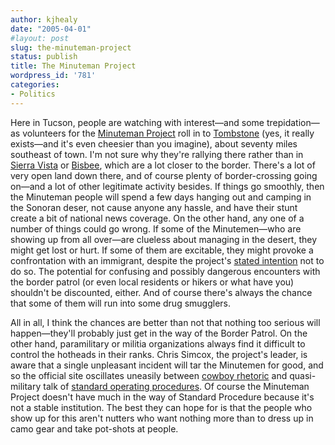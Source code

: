 ```yaml
---
author: kjhealy
date: "2005-04-01"
#layout: post
slug: the-minuteman-project
status: publish
title: The Minuteman Project
wordpress_id: '781'
categories:
- Politics
---
```


Here in Tucson, people are watching with interest—and some trepidation—as volunteers for the [Minuteman Project](http://www.minutemanproject.com/) roll in to [Tombstone](http://www.cityoftombstone.com/) (yes, it really exists—and it's even cheesier than you imagine), about seventy miles southeast of town. I'm not sure why they're rallying there rather than in [Sierra Vista](http://www.ci.sierra-vista.az.us/) or [Bisbee](http://www.bisbeearizona.com/), which are a lot closer to the border. There's a lot of very open land down there, and of course plenty of border-crossing going on—and a lot of other legitimate activity besides. If things go smoothly, then the Minuteman people will spend a few days hanging out and camping in the Sonoran deser, not cause anyone any hassle, and have their stunt create a bit of national news coverage. On the other hand, any one of a number of things could go wrong. If some of the Minutemen—who are showing up from all over—are clueless about managing in the desert, they might get lost or hurt. If some of them are excitable, they might provoke a confrontation with an immigrant, despite the project's [stated intention](http://www.minutemanproject.com/SOP.html) not to do so. The potential for confusing and possibly dangerous encounters with the border patrol (or even local residents or hikers or what have you) shouldn't be discounted, either. And of course there's always the chance that some of them will run into some drug smugglers.

All in all, I think the chances are better than not that nothing too serious will happen—they'll probably just get in the way of the Border Patrol. On the other hand, paramilitary or militia organizations always find it difficult to control the hotheads in their ranks. Chris Simcox, the project's leader, is aware that a single unpleasant incident will tar the Minutemen for good, and so the official site oscillates uneasily between [cowboy rhetoric](http://www.minutemanproject.com/pdf/poster3.pdf) and quasi-military talk of [standard operating procedures](http://www.minutemanproject.com/SOP.html). Of course the Minuteman Project doesn't have much in the way of Standard Procedure because it's not a stable institution. The best they can hope for is that the people who show up for this aren't nutters who want nothing more than to dress up in camo gear and take pot-shots at people.

